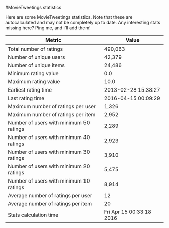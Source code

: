 #MovieTweetings statistics

Here are some MovieTweetings statistics. Note that these are autocalculated and may not be completely up to date. Any interesting stats missing here? Ping me, and I'll add them!

Metric | Value
--- | ---
Total number of ratings                 | 490,063
Number of unique users                  | 42,379
Number of unique items                  | 24,486
Minimum rating value                    | 0.0
Maximum rating value                    | 10.0
Earliest rating time                    | 2013-02-28 15:38:27
Last rating time                        | 2016-04-15 00:09:29
Maximum number of ratings per user      | 1,326
Maximum number of ratings per item      | 2,952
Number of users with minimum 50 ratings | 2,289
Number of users with minimum 40 ratings | 2,923
Number of users with minimum 30 ratings | 3,910
Number of users with minimum 20 ratings | 5,475
Number of users with minimum 10 ratings | 8,914
Average number of ratings per user      | 12
Average number of ratings per item      | 20
Stats calculation time                  | Fri Apr 15 00:33:18 2016

